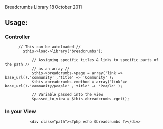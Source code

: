 
Breadcrumbs Library
18 October 2011

## Usage:

### Controller
```
      // This can be autoloaded //
   		$this->load->library('breadcrumbs');
 
 			// Assigning specific titles & links to specific parts of the path //
 			// as an array //
 			$this->breadcrumbs->page = array('link'=> base_url().'community' ,'title' => 'Community' );
 			$this->breadcrumbs->method = array('link'=> base_url().'community/people' ,'title' => 'People' );
 
 			// Variable passed into the view
 			$passed_to_view = $this->breadcrumbs->get();
 ```
 ### In your View
 ```
 			<div class="path"><?php echo $breadcrumbs ?></div>
 ```
 
